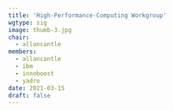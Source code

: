 ```yaml
---
title: 'High-Performance-Computing Workgroup'
wgtype: sig
image: thumb-3.jpg
chair:
  - allancantle
members:
  - allancantle
  - ibm
  - innoboost
  - yadro
date: 2021-03-15
draft: false
---
```

